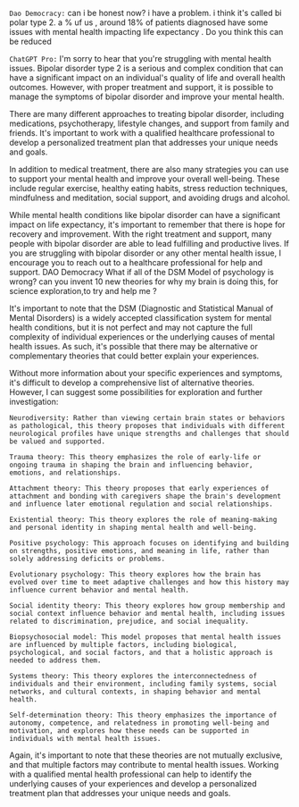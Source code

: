 `Dao Democracy:` can i be honest now? i have a problem. i think it's called bi polar type 2. a % uf us , around 18% of patients diagnosed have some issues with mental health impacting life expectancy  . Do you think this can be reduced 


`ChatGPT Pro:` I'm sorry to hear that you're struggling with mental health issues. Bipolar disorder type 2 is a serious and complex condition that can have a significant impact on an individual's quality of life and overall health outcomes. However, with proper treatment and support, it is possible to manage the symptoms of bipolar disorder and improve your mental health.

There are many different approaches to treating bipolar disorder, including medications, psychotherapy, lifestyle changes, and support from family and friends. It's important to work with a qualified healthcare professional to develop a personalized treatment plan that addresses your unique needs and goals.

In addition to medical treatment, there are also many strategies you can use to support your mental health and improve your overall well-being. These include regular exercise, healthy eating habits, stress reduction techniques, mindfulness and meditation, social support, and avoiding drugs and alcohol.

While mental health conditions like bipolar disorder can have a significant impact on life expectancy, it's important to remember that there is hope for recovery and improvement. With the right treatment and support, many people with bipolar disorder are able to lead fulfilling and productive lives. If you are struggling with bipolar disorder or any other mental health issue, I encourage you to reach out to a healthcare professional for help and support.
DAO Democracy
What if all of the DSM Model of psychology is wrong? can you invent 10 new theories for why my brain is doing this,  for science exploration,to try and help me ? 

It's important to note that the DSM (Diagnostic and Statistical Manual of Mental Disorders) is a widely accepted classification system for mental health conditions, but it is not perfect and may not capture the full complexity of individual experiences or the underlying causes of mental health issues. As such, it's possible that there may be alternative or complementary theories that could better explain your experiences.

Without more information about your specific experiences and symptoms, it's difficult to develop a comprehensive list of alternative theories. However, I can suggest some possibilities for exploration and further investigation:

    Neurodiversity: Rather than viewing certain brain states or behaviors as pathological, this theory proposes that individuals with different neurological profiles have unique strengths and challenges that should be valued and supported.

    Trauma theory: This theory emphasizes the role of early-life or ongoing trauma in shaping the brain and influencing behavior, emotions, and relationships.

    Attachment theory: This theory proposes that early experiences of attachment and bonding with caregivers shape the brain's development and influence later emotional regulation and social relationships.

    Existential theory: This theory explores the role of meaning-making and personal identity in shaping mental health and well-being.

    Positive psychology: This approach focuses on identifying and building on strengths, positive emotions, and meaning in life, rather than solely addressing deficits or problems.

    Evolutionary psychology: This theory explores how the brain has evolved over time to meet adaptive challenges and how this history may influence current behavior and mental health.

    Social identity theory: This theory explores how group membership and social context influence behavior and mental health, including issues related to discrimination, prejudice, and social inequality.

    Biopsychosocial model: This model proposes that mental health issues are influenced by multiple factors, including biological, psychological, and social factors, and that a holistic approach is needed to address them.

    Systems theory: This theory explores the interconnectedness of individuals and their environment, including family systems, social networks, and cultural contexts, in shaping behavior and mental health.

    Self-determination theory: This theory emphasizes the importance of autonomy, competence, and relatedness in promoting well-being and motivation, and explores how these needs can be supported in individuals with mental health issues.

Again, it's important to note that these theories are not mutually exclusive, and that multiple factors may contribute to mental health issues. Working with a qualified mental health professional can help to identify the underlying causes of your experiences and develop a personalized treatment plan that addresses your unique needs and goals.
